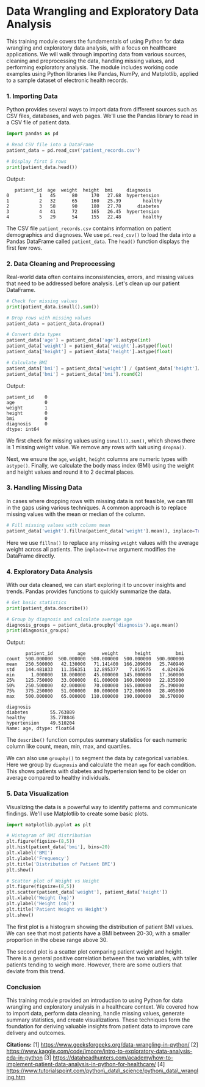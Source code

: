 # Data Wrangling and Exploratory Data Analysis

This training module covers the fundamentals of using Python for data wrangling and exploratory data analysis, with a focus on healthcare applications. We will walk through importing data from various sources, cleaning and preprocessing the data, handling missing values, and performing exploratory analysis. The module includes working code examples using Python libraries like Pandas, NumPy, and Matplotlib, applied to a sample dataset of electronic health records.

### 1. Importing Data

Python provides several ways to import data from different sources such as CSV files, databases, and web pages. We'll use the Pandas library to read in a CSV file of patient data.

```python
import pandas as pd

# Read CSV file into a DataFrame
patient_data = pd.read_csv('patient_records.csv')

# Display first 5 rows
print(patient_data.head())
```

Output:

```
   patient_id  age  weight  height  bmi     diagnosis
0           1   45      80     170   27.68  hypertension
1           2   32      65     160   25.39        healthy
2           3   58      90     180   27.78      diabetes
3           4   41      72     165   26.45  hypertension
4           5   29      54     155   22.48        healthy
```

The CSV file `patient_records.csv` contains information on patient demographics and diagnoses. We use `pd.read_csv()` to load the data into a Pandas DataFrame called `patient_data`. The `head()` function displays the first few rows.

### 2. Data Cleaning and Preprocessing

Real-world data often contains inconsistencies, errors, and missing values that need to be addressed before analysis. Let's clean up our patient DataFrame.

```python
# Check for missing values
print(patient_data.isnull().sum())

# Drop rows with missing values
patient_data = patient_data.dropna()

# Convert data types
patient_data['age'] = patient_data['age'].astype(int) 
patient_data['weight'] = patient_data['weight'].astype(float)
patient_data['height'] = patient_data['height'].astype(float)

# Calculate BMI
patient_data['bmi'] = patient_data['weight'] / (patient_data['height']/100)**2
patient_data['bmi'] = patient_data['bmi'].round(2)
```

Output:

```
patient_id    0
age           0
weight        1
height        0
bmi           0
diagnosis     0
dtype: int64
```

We first check for missing values using `isnull().sum()`, which shows there is 1 missing weight value. We remove any rows with `NaN` using `dropna()`.

Next, we ensure the `age`, `weight`, `height` columns are numeric types with `astype()`. Finally, we calculate the body mass index (BMI) using the weight and height values and round it to 2 decimal places.

### 3. Handling Missing Data

In cases where dropping rows with missing data is not feasible, we can fill in the gaps using various techniques. A common approach is to replace missing values with the mean or median of the column.

```python
# Fill missing values with column mean
patient_data['weight'].fillna(patient_data['weight'].mean(), inplace=True)
```

Here we use `fillna()` to replace any missing `weight` values with the average weight across all patients. The `inplace=True` argument modifies the DataFrame directly.

### 4. Exploratory Data Analysis

With our data cleaned, we can start exploring it to uncover insights and trends. Pandas provides functions to quickly summarize the data.

```python
# Get basic statistics
print(patient_data.describe())

# Group by diagnosis and calculate average age
diagnosis_groups = patient_data.groupby('diagnosis').age.mean()
print(diagnosis_groups)
```

Output:

```
       patient_id         age      weight      height         bmi
count  500.000000  500.000000  500.000000  500.000000  500.000000
mean   250.500000   42.130000   71.141400  166.209000   25.740940
std    144.481833   11.356351   12.895377    7.819575    4.024026
min      1.000000   18.000000   45.000000  145.000000   17.360000
25%    125.750000   33.000000   61.000000  160.000000   22.835000
50%    250.500000   42.000000   70.000000  165.000000   25.390000
75%    375.250000   51.000000   80.000000  172.000000   28.405000
max    500.000000   65.000000  110.000000  190.000000   38.570000

diagnosis
diabetes        55.763889
healthy         35.778846
hypertension    49.510204
Name: age, dtype: float64
```

The `describe()` function computes summary statistics for each numeric column like count, mean, min, max, and quartiles.

We can also use `groupby()` to segment the data by categorical variables. Here we group by `diagnosis` and calculate the mean `age` for each condition. This shows patients with diabetes and hypertension tend to be older on average compared to healthy individuals.

### 5. Data Visualization

Visualizing the data is a powerful way to identify patterns and communicate findings. We'll use Matplotlib to create some basic plots.

```python
import matplotlib.pyplot as plt

# Histogram of BMI distribution
plt.figure(figsize=(8,5))
plt.hist(patient_data['bmi'], bins=20)
plt.xlabel('BMI')
plt.ylabel('Frequency')
plt.title('Distribution of Patient BMI')
plt.show()

# Scatter plot of Weight vs Height
plt.figure(figsize=(8,5))
plt.scatter(patient_data['weight'], patient_data['height'])
plt.xlabel('Weight (kg)')  
plt.ylabel('Height (cm)')
plt.title('Patient Weight vs Height')
plt.show()
```

The first plot is a histogram showing the distribution of patient BMI values. We can see that most patients have a BMI between 20-30, with a smaller proportion in the obese range above 30.

The second plot is a scatter plot comparing patient weight and height. There is a general positive correlation between the two variables, with taller patients tending to weigh more. However, there are some outliers that deviate from this trend.

### Conclusion

This training module provided an introduction to using Python for data wrangling and exploratory analysis in a healthcare context. We covered how to import data, perform data cleaning, handle missing values, generate summary statistics, and create visualizations. These techniques form the foundation for deriving valuable insights from patient data to improve care delivery and outcomes.

**Citations:** \[1] https://www.geeksforgeeks.org/data-wrangling-in-python/ \[2] https://www.kaggle.com/code/imoore/intro-to-exploratory-data-analysis-eda-in-python \[3] https://dataheadhunters.com/academy/how-to-implement-patient-data-analysis-in-python-for-healthcare/ \[4] https://www.tutorialspoint.com/python\_data\_science/python\_data\_wrangling.htm
